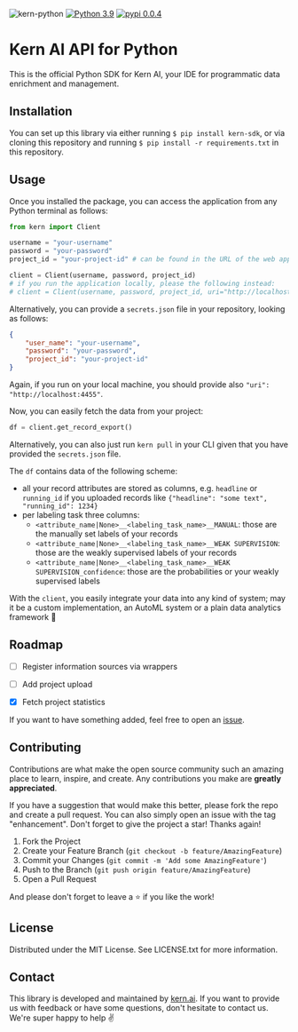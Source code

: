 ![kern-python](https://uploads-ssl.webflow.com/61e47fafb12bd56b40022a49/62766400bd3c57b579d289bf_kern-python%20Banner.png)
[![Python 3.9](https://img.shields.io/badge/python-3.9-blue.svg)](https://www.python.org/downloads/release/python-390/)
[![pypi 0.0.4](https://img.shields.io/badge/pypi-0.0.4-yellow.svg)](https://pypi.org/project/kern-sdk/0.0.4/)

# Kern AI API for Python

This is the official Python SDK for Kern AI, your IDE for programmatic data enrichment and management.

## Installation

You can set up this library via either running `$ pip install kern-sdk`, or via cloning this repository and running `$ pip install -r requirements.txt` in this repository.

## Usage
Once you installed the package, you can access the application from any Python terminal as follows:

```python
from kern import Client

username = "your-username"
password = "your-password"
project_id = "your-project-id" # can be found in the URL of the web application

client = Client(username, password, project_id)
# if you run the application locally, please the following instead:
# client = Client(username, password, project_id, uri="http://localhost:4455")
```

Alternatively, you can provide a `secrets.json` file in your repository, looking as follows:
```json
{
    "user_name": "your-username",
    "password": "your-password",
    "project_id": "your-project-id"
}
```
Again, if you run on your local machine, you should provide also `"uri": "http://localhost:4455"`.

Now, you can easily fetch the data from your project:
```python
df = client.get_record_export()
```

Alternatively, you can also just run `kern pull` in your CLI given that you have provided the `secrets.json` file.

The `df` contains data of the following scheme:
- all your record attributes are stored as columns, e.g. `headline` or `running_id` if you uploaded records like `{"headline": "some text", "running_id": 1234}`
- per labeling task three columns:
  - `<attribute_name|None>__<labeling_task_name>__MANUAL`: those are the manually set labels of your records
  - `<attribute_name|None>__<labeling_task_name>__WEAK SUPERVISION`: those are the weakly supervised labels of your records
  - `<attribute_name|None>__<labeling_task_name>__WEAK SUPERVISION_confidence`: those are the probabilities or your weakly supervised labels

With the `client`, you easily integrate your data into any kind of system; may it be a custom implementation, an AutoML system or a plain data analytics framework 🚀

## Roadmap
- [ ] Register information sources via wrappers
- [ ] Add project upload
- [x] Fetch project statistics


If you want to have something added, feel free to open an [issue](https://github.com/code-kern-ai/kern-python/issues).

## Contributing
Contributions are what make the open source community such an amazing place to learn, inspire, and create. Any contributions you make are **greatly appreciated**.

If you have a suggestion that would make this better, please fork the repo and create a pull request. You can also simply open an issue with the tag "enhancement".
Don't forget to give the project a star! Thanks again!

1. Fork the Project
2. Create your Feature Branch (`git checkout -b feature/AmazingFeature`)
3. Commit your Changes (`git commit -m 'Add some AmazingFeature'`)
4. Push to the Branch (`git push origin feature/AmazingFeature`)
5. Open a Pull Request

And please don't forget to leave a ⭐ if you like the work! 

## License
Distributed under the MIT License. See LICENSE.txt for more information.

## Contact
This library is developed and maintained by [kern.ai](https://github.com/code-kern-ai). If you want to provide us with feedback or have some questions, don't hesitate to contact us. We're super happy to help ✌️

